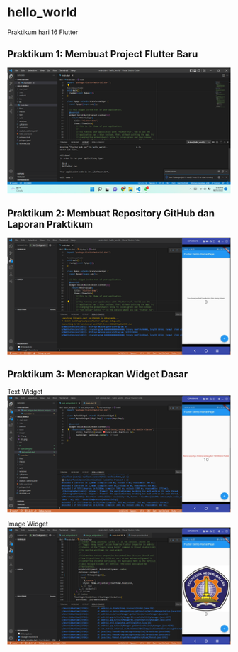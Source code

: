 # hello_world

Praktikum hari 16 Flutter

## Praktikum 1: Membuat Project Flutter Baru
![Screenshot hello_world](images/001.png)

## Praktikum 2: Membuat Repository GitHub dan Laporan Praktikum
![Screenshot hello_world](images/01.png)

## Praktikum 3: Menerapkan Widget Dasar
Text Widget
![Screenshot hello_world](images/02.png)

Image Widget
![Screenshot hello_world](images/03.png)
